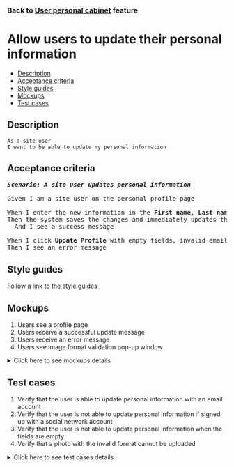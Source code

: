 ### Back to [User personal cabinet](../../README.md) feature

# Allow users to update their personal information

- [Description](#description)
- [Acceptance criteria](#acceptance-criteria)
- [Style guides](#style-guides)
- [Mockups](#mockups)
- [Test cases](#test-cases)

## Description

    As a site user
    I want to be able to update my personal information

## Acceptance criteria

<pre>
<b><i>Scenario: A site user updates personal information</i></b>

Given I am a site user on the personal profile page

When I enter the new information in the <b>First name</b>, <b>Last name</b>, <b>Email</b> fields, and click <b>Update Profile</b>
Then the system saves the changes and immediately updates the user’s name in the page header
  And I see a success message

When I click <b>Update Profile</b> with empty fields, invalid email or photo with invalid format (only .jpg, .png, .jpeg, .tif are allowed)
Then I see an error message
</pre>

## Style guides

Follow [a link](https://www.figma.com/proto/0zkkf5WC77OSpvyD6YXpFE/Style-guides?page-id=0%3A1&node-id=19%3A5368&viewport=266%2C48%2C0.54&scaling=min-zoom&starting-point-node-id=19%3A5368) to the style guides

## Mockups

1. Users see a profile page
2. Users receive a successful update message
3. Users receive an error message
4. Users see image format validation pop-up window

<details>
  <summary>Click here to see mockups details</summary>

**1. Users see a profile page:**

![Users see a profile page](/sports_hub_portal/web_application_features/user_profile_update/images/user_profile_page.png)

**2. Users receive a successful update message:**

![Users receive a successful update message](/sports_hub_portal/web_application_features/user_profile_update/images/successful_personal_info_update_message.png)

**3. Users receive an error message:**

![Users receive an error message](/sports_hub_portal/web_application_features/user_profile_update/images/error_message.png)

**4. Users see image format validation pop-up window:**

![Users see image format validation pop-up window](/sports_hub_portal/web_application_features/user_profile_update/images/image_format_validation.png)

</details>

## Test cases

1. Verify that the user is able to update personal information with an email account
2. Verify that the user is not able to update personal information if signed up with a social network account
3. Verify that the user is not able to update personal information when the fields are empty
4. Verify that a photo with the invalid format cannot be uploaded

<details>
  <summary>Click here to see test cases details</summary>

### **#1. Verify that the user is able to update personal information with an email account**

|Preconditions|Steps|Expected result
------|-------|----------
|- Go to the Sports Hub home page</br>- The user is logged in with an email account|1) Click the drop-down button on the right of the profile picture</br>2) Select **View profile** from the drop-down menu</br>3) Change the information in the **First name**, **Last name**, and **Email** fields on the **Personal** tab</br>4) Upload a new photo with a valid format</br>5) Click **Update profile**|4) The system saves the changes and immediately updates the user’s name in the page header|

### **#2. Verify that the user is not able to update personal information if signed up with a social network account**

|Preconditions|Steps|Expected result
------|-------|----------
|- Go to the Sports Hub home page</br>- The user is logged in with social networks account|1) Click the drop-down button on the right of the profile picture</br>2) Select **View profile** from the drop-down menu</br>3) Examine the **Personal** tab on the profile page|3) The user is not able to change any personal information|

### **#3. Verify that the user is not able to update personal information when the fields are empty**

|Preconditions|Steps|Expected result
------|-------|----------
|- Go to the Sports Hub home page</br>- The user is logged in with an email account|1) Click the drop-down button on the right of the profile picture</br>2) Select **View profile** from the drop-down menu</br>3) Delete the data in the **Last name**, **First name**, and **Email** fields</br>4) Click **Update profile**|4) The user receives the error message that the required fields can not be empty|

### **#4. Verify that a photo with the invalid format cannot be uploaded**

|Preconditions|Steps|Expected result
------|-------|----------
|- Go to the Sports Hub home page</br>- The user is logged in with an email account</br>- Only .jpg, .png, .jpeg, .tif formats are allowed|1) Click the drop-down button on the right of the profile picture</br>2) Select **View profile** from the drop-down menu</br>3) Try to upload a profile photo with invalid format|3) The user receives the message "Only .jpg, .png, .jpeg, .tif formats are allowed"|
</details>
